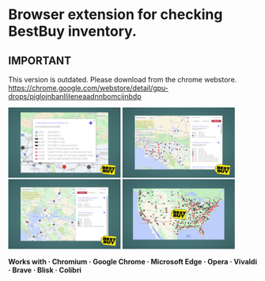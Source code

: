 # Browser extension for checking BestBuy inventory.

## IMPORTANT
This version is outdated. Please download from the chrome webstore. https://chrome.google.com/webstore/detail/gpu-drops/piglojnbanllileneaadnnbomcijnbdp



<!-- <p float="left">
    <img width="45%" alt="image" src="https://user-images.githubusercontent.com/94853139/161849298-fd2a1e90-28e0-4c7b-bb85-a34d8ef40267.png">
    <img width="45%" alt="image" src="https://user-images.githubusercontent.com/94853139/161849472-938d4a5d-3eef-44d7-a1fd-89cfb6a9ba8f.png">
</p> -->

<p float="left">
    <img width="45%" alrt="image" src="https://raw.githubusercontent.com/GPUDROPS/bestbuy_inventory/main/res/bb_screenshot_0.png">
    <img width="45%" alrt="image" src="https://raw.githubusercontent.com/GPUDROPS/bestbuy_inventory/main/res/bb_screenshot_1.png">
    <img width="45%" alrt="image" src="https://raw.githubusercontent.com/GPUDROPS/bestbuy_inventory/main/res/bb_screenshot_2.png">
    <img width="45%" alrt="image" src="https://raw.githubusercontent.com/GPUDROPS/bestbuy_inventory/main/res/bb_screenshot_3.png">
</p>

<b>Works with · Chromium · Google Chrome · Microsoft Edge · Opera · Vivaldi · Brave · Blisk · Colibri</b>
